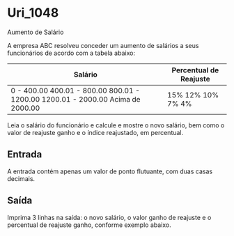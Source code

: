 # Uri_1048
Aumento de Salário

A empresa ABC resolveu conceder um aumento de salários a seus funcionários de acordo com a tabela abaixo:



| Salário                                                      | Percentual de Reajuste |
| ------------------------------------------------------------ | ---------------------- |
| 0 - 400.00 400.01 - 800.00 800.01 - 1200.00 1200.01 - 2000.00 Acima de 2000.00 | 15% 12% 10% 7% 4%      |

Leia o salário do funcionário e calcule e mostre o novo salário, bem como o valor de reajuste ganho e o índice reajustado, em percentual.

## Entrada

A entrada contém apenas um valor de ponto flutuante, com duas casas decimais.

## Saída

Imprima 3 linhas na saída: o novo salário, o valor ganho de reajuste e o percentual de reajuste ganho, conforme exemplo abaixo.
